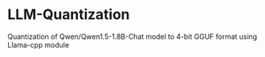 # LLM-Quantization
Quantization of Qwen/Qwen1.5-1.8B-Chat model to 4-bit GGUF format using Llama-cpp module
